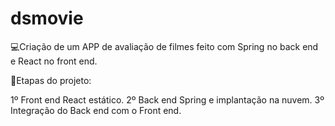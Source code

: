 # dsmovie

💻Criação de um APP de avaliação de filmes feito com Spring no back end e React no front end.

📑Etapas do projeto: 

1º Front end React estático.
2º Back end Spring e implantação na nuvem.
3º Integração do Back end com o Front end. 

